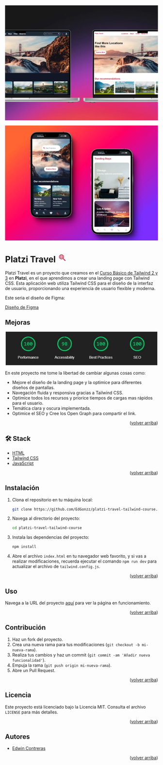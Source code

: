 <a name="readme-top"></a>

![Platzi Travel](./public/assets/img/desktop-mockup.webp "Platzi Travel")

![Platzi Travel](./public/assets/img/mobile-mockup.webp "Platzi Travel")

# Platzi Travel <img src="./public/assets/img/search.png" alt="Platzi Travel">

Platzi Travel es un proyecto que creamos en el <a href="https://platzi.com/cursos/tailwind/" target="_blank">Curso Básico de Tailwind 2 y 3</a> en **Platzi**, en el que aprendimos a crear una landing page con Tailwind CSS. Esta aplicación web utiliza Tailwind CSS para el diseño de la interfaz de usuario, proporcionando una experiencia de usuario flexible y moderna.

<div>
Este seria el diseño de Figma:

[Diseño de Figma](https://www.figma.com/design/aPbr2Rhd5SCUjNYu6NRPPB/Platzi-Travel-Mockups?node-id=0-1&node-type=canvas&t=nMPXsoe21iDMAdtk-0)

</div>

## Mejoras
<div align="center">
  <a href="https://googlechrome.github.io/lighthouse/viewer/?gist=99622f18035b9cff87565e05fee8f214" target="_blank">
    <img width="500" src="./public/assets/img/lighthouse.webp" alt="lighthouse" name="lighthouse">
  </a>
</div>

En este proyecto me tome la libertad de cambiar algunas cosas como:

* Mejore el diseño de la landing page y la optimice para diferentes diseños de pantallas.
* Navegación fluida y responsiva gracias a Tailwind CSS.
* Optimice todos los recursos y priorice tiempos de cargas mas rápidos para el usuario.
* Temática clara y oscura implementada.
* Optimice el SEO y Cree los Open Graph para compartir el link.
<p align="right">(<a href="#readme-top">volver arriba</a>)</p>

## 🛠️ Stack

* [HTML](https://developer.mozilla.org/en-US/docs/Web/HTML)
* [Tailwind CSS](https://tailwindcss.com/)
* [JavaScript](https://developer.mozilla.org/en-US/docs/Web/JavaScript)
<p align="right">(<a href="#readme-top">volver arriba</a>)</p>


## Instalación

1. Clona el repositorio en tu máquina local:

   ```bash
   git clone https://github.com/EdGonzz/platzi-travel-tailwind-course.git
   ```

2. Navega al directorio del proyecto:

   ```bash
   cd platzi-travel-tailwind-course
   ```

3. Instala las dependencias del proyecto:

   ```bash
   npm install
   ```

4. Abre el archivo `index.html` en tu navegador web favorito, y si vas a realizar modificaciones, recuerda ejecutar el comando `npm run dev` para actualizar el archivo de `tailwind.config.js`.
<p align="right">(<a href="#readme-top">volver arriba</a>)</p>


## Uso

Navega a la URL del proyecto [aquí](https://edgonzz.github.io/platzi-travel-tailwind-course/) para ver la página en funcionamiento.
<p align="right">(<a href="#readme-top">volver arriba</a>)</p>

## Contribución

1. Haz un fork del proyecto.
2. Crea una nueva rama para tus modificaciones (`git checkout -b mi-nueva-rama`).
3. Realiza tus cambios y haz un commit (`git commit -am 'Añadir nueva funcionalidad'`).
4. Empuja la rama (`git push origin mi-nueva-rama`).
5. Abre un Pull Request.
<p align="right">(<a href="#readme-top">volver arriba</a>)</p>


## Licencia

Este proyecto está licenciado bajo la Licencia MIT. Consulta el archivo `LICENSE` para más detalles.
<p align="right">(<a href="#readme-top">volver arriba</a>)</p>


## Autores

- [Edwin Contreras](https://github.com/EdGonzz)
<p align="right">(<a href="#readme-top">volver arriba</a>)</p>
